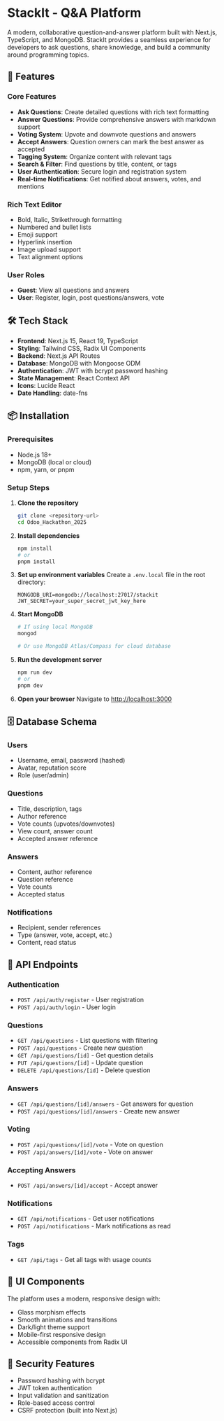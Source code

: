 # StackIt - Q&A Platform

A modern, collaborative question-and-answer platform built with Next.js, TypeScript, and MongoDB. StackIt provides a seamless experience for developers to ask questions, share knowledge, and build a community around programming topics.

## 🚀 Features

### Core Features
- **Ask Questions**: Create detailed questions with rich text formatting
- **Answer Questions**: Provide comprehensive answers with markdown support
- **Voting System**: Upvote and downvote questions and answers
- **Accept Answers**: Question owners can mark the best answer as accepted
- **Tagging System**: Organize content with relevant tags
- **Search & Filter**: Find questions by title, content, or tags
- **User Authentication**: Secure login and registration system
- **Real-time Notifications**: Get notified about answers, votes, and mentions

### Rich Text Editor
- Bold, Italic, Strikethrough formatting
- Numbered and bullet lists
- Emoji support
- Hyperlink insertion
- Image upload support
- Text alignment options

### User Roles
- **Guest**: View all questions and answers
- **User**: Register, login, post questions/answers, vote


## 🛠️ Tech Stack

- **Frontend**: Next.js 15, React 19, TypeScript
- **Styling**: Tailwind CSS, Radix UI Components
- **Backend**: Next.js API Routes
- **Database**: MongoDB with Mongoose ODM
- **Authentication**: JWT with bcrypt password hashing
- **State Management**: React Context API
- **Icons**: Lucide React
- **Date Handling**: date-fns

## 📦 Installation

### Prerequisites
- Node.js 18+ 
- MongoDB (local or cloud)
- npm, yarn, or pnpm

### Setup Steps

1. **Clone the repository**
   ```bash
   git clone <repository-url>
   cd Odoo_Hackathon_2025
   ```

2. **Install dependencies**
   ```bash
   npm install
   # or
   pnpm install
   ```

3. **Set up environment variables**
   Create a `.env.local` file in the root directory:
   ```env
   MONGODB_URI=mongodb://localhost:27017/stackit
   JWT_SECRET=your_super_secret_jwt_key_here
   ```

4. **Start MongoDB**
   ```bash
   # If using local MongoDB
   mongod
   
   # Or use MongoDB Atlas/Compass for cloud database
   ```

5. **Run the development server**
   ```bash
   npm run dev
   # or
   pnpm dev
   ```

6. **Open your browser**
   Navigate to [http://localhost:3000](http://localhost:3000)

## 🗄️ Database Schema

### Users
- Username, email, password (hashed)
- Avatar, reputation score
- Role (user/admin)

### Questions
- Title, description, tags
- Author reference
- Vote counts (upvotes/downvotes)
- View count, answer count
- Accepted answer reference

### Answers
- Content, author reference
- Question reference
- Vote counts
- Accepted status

### Notifications
- Recipient, sender references
- Type (answer, vote, accept, etc.)
- Content, read status

## 🔧 API Endpoints

### Authentication
- `POST /api/auth/register` - User registration
- `POST /api/auth/login` - User login

### Questions
- `GET /api/questions` - List questions with filtering
- `POST /api/questions` - Create new question
- `GET /api/questions/[id]` - Get question details
- `PUT /api/questions/[id]` - Update question
- `DELETE /api/questions/[id]` - Delete question

### Answers
- `GET /api/questions/[id]/answers` - Get answers for question
- `POST /api/questions/[id]/answers` - Create new answer

### Voting
- `POST /api/questions/[id]/vote` - Vote on question
- `POST /api/answers/[id]/vote` - Vote on answer

### Accepting Answers
- `POST /api/answers/[id]/accept` - Accept answer

### Notifications
- `GET /api/notifications` - Get user notifications
- `POST /api/notifications` - Mark notifications as read

### Tags
- `GET /api/tags` - Get all tags with usage counts

## 🎨 UI Components

The platform uses a modern, responsive design with:
- Glass morphism effects
- Smooth animations and transitions
- Dark/light theme support
- Mobile-first responsive design
- Accessible components from Radix UI

## 🔐 Security Features

- Password hashing with bcrypt
- JWT token authentication
- Input validation and sanitization
- Role-based access control
- CSRF protection (built into Next.js)




